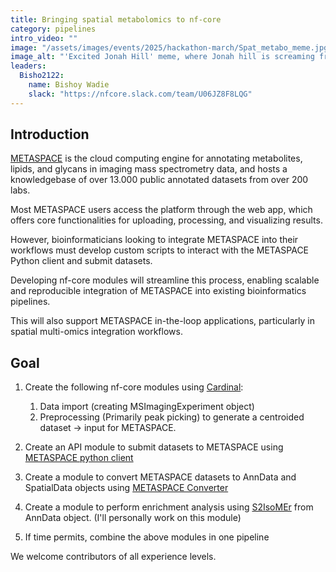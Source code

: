 ```yaml
---
title: Bringing spatial metabolomics to nf-core
category: pipelines
intro_video: ""
image: "/assets/images/events/2025/hackathon-march/Spat_metabo_meme.jpg"
image_alt: "'Excited Jonah Hill' meme, where Jonah hill is screaming from excitment when he heard that spatial metabolomics workflows can be automated with nextflow"
leaders:
  Bisho2122:
    name: Bishoy Wadie
    slack: "https://nfcore.slack.com/team/U06JZ8F8LQG"
---
```


## Introduction

[METASPACE](https://metaspace2020.org/) is the cloud computing engine for annotating metabolites, lipids, and glycans in imaging mass spectrometry data, and hosts a knowledgebase of over 13.000 public annotated datasets from over 200 labs.

Most METASPACE users access the platform through the web app, which offers core functionalities for uploading, processing, and visualizing results.

However, bioinformaticians looking to integrate METASPACE into their workflows must develop custom scripts to interact with the METASPACE Python client and submit datasets.

Developing nf-core modules will streamline this process, enabling scalable and reproducible integration of METASPACE into existing bioinformatics pipelines.

This will also support METASPACE in-the-loop applications, particularly in spatial multi-omics integration workflows.

## Goal

1. Create the following nf-core modules using [Cardinal](https://www.bioconductor.org/packages/release/bioc/html/Cardinal.html):

    1. Data import (creating MSImagingExperiment object)
    2. Preprocessing (Primarily peak picking) to generate a centroided dataset -> input for METASPACE.

2. Create an API module to submit datasets to METASPACE using [METASPACE python client](https://metaspace2020.readthedocs.io/en/latest/)

3. Create a module to convert METASPACE datasets to AnnData and SpatialData objects using [METASPACE Converter](https://github.com/metaspace2020/metaspace-converter)

4. Create a module to perform enrichment analysis using [S2IsoMEr](https://github.com/alexandrovteam/S2IsoMEr) from AnnData object. (I'll personally work on this module)

5. If time permits, combine the above modules in one pipeline

We welcome contributors of all experience levels.
